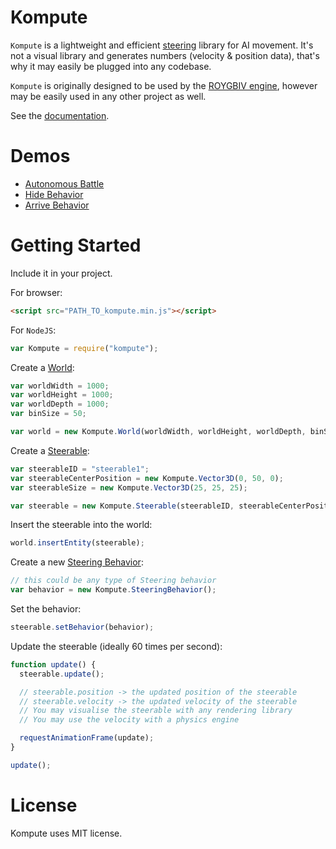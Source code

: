 # Kompute
`Kompute` is a lightweight and efficient [steering](https://www.red3d.com/cwr/steer/gdc99/) library for AI movement. It's not a visual library and generates numbers (velocity & position data), that's why it may easily be plugged into any codebase.

`Kompute` is originally designed to be used by the [ROYGBIV engine](https://github.com/oguzeroglu/ROYGBIV), however may be easily used in any other project as well.

See the [documentation](https://github.com/oguzeroglu/Kompute/wiki).

# Demos

* [Autonomous Battle](https://oguzeroglu.github.io/kompute-demos-with-roygbiv/autonomousBattle/application.html)    
* [Hide Behavior](https://oguzeroglu.github.io/kompute-demos-with-roygbiv/hideBehavior/application.html)    
* [Arrive Behavior](https://oguzeroglu.github.io/kompute-demos-with-roygbiv/arriveBehavior/application.html)        

# Getting Started

Include it in your project.

For browser:
```html
<script src="PATH_TO_kompute.min.js"></script>
```

For `NodeJS`:
```javascript
var Kompute = require("kompute");
```

Create a [World](https://github.com/oguzeroglu/Kompute/wiki/World):
```javascript
var worldWidth = 1000;
var worldHeight = 1000;
var worldDepth = 1000;
var binSize = 50;

var world = new Kompute.World(worldWidth, worldHeight, worldDepth, binSize);
```

Create a [Steerable](https://github.com/oguzeroglu/Kompute/wiki/Steerable):
```javascript
var steerableID = "steerable1";
var steerableCenterPosition = new Kompute.Vector3D(0, 50, 0);
var steerableSize = new Kompute.Vector3D(25, 25, 25);

var steerable = new Kompute.Steerable(steerableID, steerableCenterPosition, steerableSize);
```

Insert the steerable into the world:
```javascript
world.insertEntity(steerable);
```

Create a new [Steering Behavior](https://github.com/oguzeroglu/Kompute/wiki/Steering-Behaviors):
```javascript
// this could be any type of Steering behavior
var behavior = new Kompute.SteeringBehavior();
```

Set the behavior:
```javascript
steerable.setBehavior(behavior);
```

Update the steerable (ideally 60 times per second):
```javascript
function update() {
  steerable.update();

  // steerable.position -> the updated position of the steerable
  // steerable.velocity -> the updated velocity of the steerable
  // You may visualise the steerable with any rendering library
  // You may use the velocity with a physics engine

  requestAnimationFrame(update);
}

update();
```

# License
Kompute uses MIT license.
